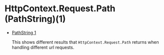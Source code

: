# HttpContext.Request.Path (PathString)(1)

* [PathString 1](/projects/path-string/path-string-1)
 
  This shows different results that `HttpContext.Request.Path` returns when handling different url requests.